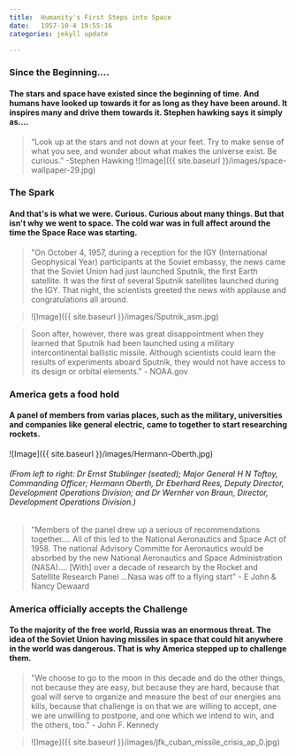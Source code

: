 ```yaml
---
title:  Humanity's First Steps into Space
date:   1957-10-4 19:55:16
categories: jekyll update

---
```


### Since the Beginning....
#### The stars and space have existed since the beginning of time. And humans have looked up towards it for as long as they have been around. It inspires many and drive them towards it. Stephen hawking says it simply as....

>“Look up at the stars and not down at your feet. Try to make sense of what you see, and wonder about what makes the universe exist. Be curious.”
    -Stephen Hawking
![Image]({{ site.baseurl }}/images/space-wallpaper-29.jpg)

### The Spark
#### And that's is what we were. Curious. Curious about many things. But that isn't why we went to space. The cold war was in full affect around the time the Space Race was starting. 


>"On October 4, 1957, during a reception for the IGY (International Geophysical Year) participants at the Soviet embassy, the news came that the Soviet Union had just launched Sputnik, the first Earth satellite.  It was the first of several Sputnik satellites launched during the IGY.  That night, the scientists greeted the news with applause and congratulations all around.

>![Image]({{ site.baseurl }}/images/Sputnik_asm.jpg)

>Soon after, however, there was great disappointment when they learned that Sputnik had been launched using a military intercontinental ballistic missile.  Although scientists could learn the results of experiments aboard Sputnik, they would not have access to its design or orbital elements." - NOAA.gov

### America gets a food hold
#### A panel of members from varias places, such as the military, universities and companies like general electric, came to together to start researching rockets.

![Image]({{ site.baseurl }}/images/Hermann-Oberth.jpg)
###### (From left to right: Dr Ernst Stublinger (seated); Major General H N Toftoy, Commanding Officer; Hermann Oberth, Dr Eberhard Rees, Deputy Director, Development Operations Division; and Dr Wernher von Braun, Director, Development Operations Division.)

>"Members of the panel drew up a serious of recommendations together.... All of this led to the National Aeronautics and Space Act of 1958. The national Advisory Committe for Aeronautics would be absorbed by the new National Aeronautics and Space Administration (NASA).... [With] over a decade of research by the Rocket and Satellite Research Panel ...Nasa was off to a flying start" - E John & Nancy Dewaard

### America officially accepts the Challenge
#### To the majority of the free world, Russia was an enormous threat. The idea of the Soviet Union having missiles in space that could hit anywhere in the world was dangerous. That is why America stepped up to challenge them. 

>"We choose to go to the moon in this decade and do the other things, not because they are easy, but because they are hard, because that goal will serve to organize and measure the best of our energies ans kills, because that challenge is on that we are willing to accept, one we are unwilling to postpone, and one which we intend to win, and the others, too." - John F. Kennedy

>![Image]({{ site.baseurl }}/images/jfk_cuban_missile_crisis_ap_0.jpg)
